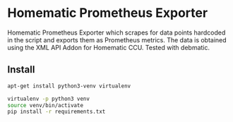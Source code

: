 # Homematic Prometheus Exporter

Homematic Prometheus Exporter which scrapes for data points hardcoded in the script and exports them as Prometheus metrics. 
The data is obtained using the XML API Addon for Homematic CCU. Tested with debmatic.

## Install 

```bash
apt-get install python3-venv virtualenv

virtualenv -p python3 venv
source venv/bin/activate
pip install -r requirements.txt
```